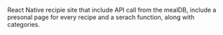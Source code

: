 React Native recipie site that include API call from the mealDB,
include a presonal page for every recipe and a serach function, along with categories.
